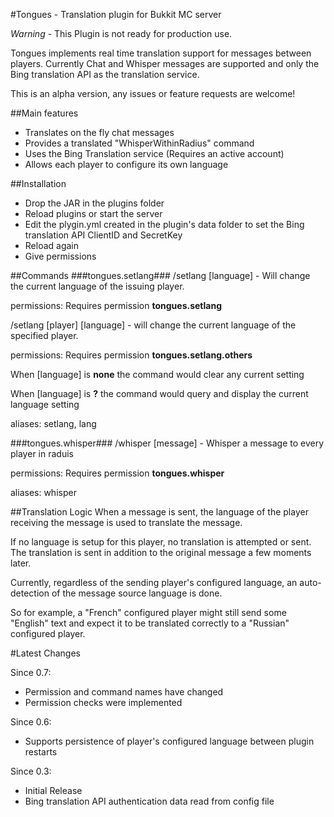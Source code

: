#Tongues - Translation plugin for Bukkit MC server

*Warning* - This Plugin is not ready for production use.

Tongues implements real time translation support for messages between players.
Currently Chat and Whisper messages are supported and only the Bing translation API as the translation service.

This is an alpha version, any issues or feature requests are welcome!

##Main features
- Translates on the fly chat messages
- Provides a translated "WhisperWithinRadius" command
- Uses the Bing Translation service (Requires an active account)
- Allows each player to configure its own language

##Installation
- Drop the JAR in the plugins folder
- Reload plugins or start the server
- Edit the plygin.yml created in the plugin's data folder to set the Bing translation API ClientID and SecretKey
- Reload again
- Give permissions 

##Commands
###tongues.setlang###
/setlang [language] - Will change the current language of the issuing player.

permissions: Requires permission **tongues.setlang**

/setlang [player] [language] - will change the current language of the specified player. 

permissions: Requires permission **tongues.setlang.others**

When [language] is **none** the command would clear any current setting

When [language] is **?** the command would query and display the current language setting

aliases: setlang, lang 

###tongues.whisper###
/whisper [message] - Whisper a message to every player in raduis

permissions: Requires permission **tongues.whisper**

aliases: whisper

##Translation Logic
When a message is sent, the language of the player receiving the message is used to translate the message.

If no language is setup for this player, no translation is attempted or sent.
The translation is sent in addition to the original message a few moments later.

Currently, regardless of the sending player's configured language, an auto-detection of the message source language is done.

So for example, a "French" configured player might still send some "English" text and expect it to be translated correctly to a "Russian" configured player.

#Latest Changes

Since 0.7:
- Permission and command names have changed
- Permission checks were implemented

Since 0.6:
- Supports persistence of player's configured language between plugin restarts

Since 0.3:
- Initial Release
- Bing translation API authentication data read from config file